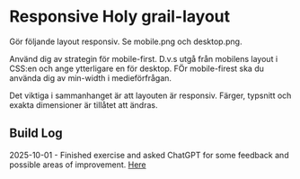 # Responsive  Holy grail-layout

Gör följande layout responsiv. Se mobile.png och desktop.png. 

Använd dig av strategin för mobile-first. D.v.s utgå från mobilens layout i CSS:en och ange ytterligare en för desktop. FÖr mobile-firest ska du använda dig av min-width i medieförfrågan.

Det viktiga i sammanhanget är att layouten är responsiv. Färger, typsnitt och exakta dimensioner är tillåtet att ändras.


## Build Log

2025-10-01 - Finished exercise and asked ChatGPT for some feedback and possible areas of improvement. [Here](https://chatgpt.com/share/68dcdccc-446c-8012-ac2a-3ca932576c5a)
